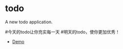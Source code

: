 # todo

A new todo application.

#今天的todo让你充实每一天
#明天的todo，使你更加优秀！

- [Demo](https://github.com/azhansy/todo/raw/master/release/todo-v1.0.0-c4-release.apk)